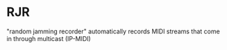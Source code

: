 # RJR
"random jamming recorder" automatically records MIDI streams that come in through multicast (IP-MIDI)
